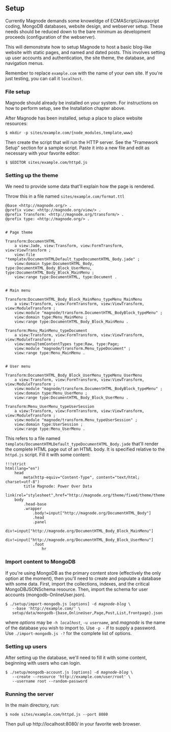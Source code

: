 ## Setup

Currently Magnode demands some knoweldge of ECMAScript/Javascript coding, MongoDB databases, website design, and webserver setup. These needs should be reduced down to the bare minimum as development proceeds (configuration of the webserver).

This will demonstrate how to setup Magnode to host a basic blog-like website with static pages, and named and dated posts. This involves setting up user accounts and authentication, the site theme, the database, and navigation menus.

Remember to replace `example.com` with the name of your own site. If you're just testing, you can call it `localhost`.


### File setup

Magnode should already be installed on your system. For instructions on how to perform setup, see the Installation chapter above.

After Magnode has been installed, setup a place to place website resources:

	$ mkdir -p sites/example.com/{node_modules,template,www}

Then create the script that will run the HTTP server. See the "Framework Setup" section for a sample script. Paste it into a new file and edit as necessary with your favorite editor:

	$ $EDITOR sites/example.com/httpd.js


### Setting up the theme

We need to provide some data that'll explain how the page is rendered.

Throw this in a file named `sites/example.com/format.ttl`

	@base <http://magnode.org/> .
	@prefix view: <http://magnode.org/view/> .
	@prefix Transform: <http://magnode.org/transform/> .
	@prefix type: <http://magnode.org/> .


	# Page theme

	Transform:DocumentHTML
		a view:Jade, view:Transform, view:FormTransform, view:ViewTransform ;
		view:file "template/DocumentHTMLDefault_typeDocumentHTML_Body.jade" ;
		view:domain type:DocumentHTML_Body, type:DocumentHTML_Body_Block_UserMenu, type:DocumentHTML_Body_Block_MainMenu ;
		view:range type:DocumentHTML, type:Document .


	# Main menu

	Transform:DocumentHTML_Body_Block_MainMenu_typeMenu_MainMenu
		a view:Transform, view:FormTransform, view:ViewTransform, view:ModuleTransform ;
		view:module "magnode/transform.DocumentHTML_BodyBlock_typeMenu" ;
		view:domain type:Menu_MainMenu ;
		view:range type:DocumentHTML_Body_Block_MainMenu .

	Transform:Menu_MainMenu_typeDocument
		a view:Transform, view:FormTransform, view:ViewTransform, view:ModuleTransform ;
		view:menuItemContentTypes type:Raw, type:Page;
		view:module "magnode/transform.Menu_typeDocument" ;
		view:range type:Menu_MainMenu .


	# User menu

	Transform:DocumentHTML_Body_Block_UserMenu_typeMenu_UserMenu
		a view:Transform, view:FormTransform, view:ViewTransform, view:ModuleTransform ;
		view:module "magnode/transform.DocumentHTML_BodyBlock_typeMenu" ;
		view:domain type:Menu_UserMenu ;
		view:range type:DocumentHTML_Body_Block_UserMenu .

	Transform:Menu_UserMenu_typeUserSession
		a view:Transform, view:FormTransform, view:ViewTransform, view:ModuleTransform ;
		view:module "magnode/transform.Menu_typeUserSession" ;
		view:domain type:UserSession ;
		view:range type:Menu_UserMenu .

This refers to a file named `template/DocumentHTMLDefault_typeDocumentHTML_Body.jade` that'll render the complete HTML page out of an HTML body. It is specified relative to the `httpd.js` script. Fill it with some content:

	!!!strict
	html(lang="en")
		head
			meta(http-equiv="Content-Type", content="text/html; charset=utf-8")
			title Magnode: Power Over Data
			link(rel="stylesheet",href="http://magnode.org/theme/fixed/theme/theme.css")
		body
			.head-base
			.wrapper
				.body!=input["http://magnode.org/DocumentHTML_Body"]
				.head
				.panel
					div!=input["http://magnode.org/DocumentHTML_Body_Block_MainMenu"]
					div!=input["http://magnode.org/DocumentHTML_Body_Block_UserMenu"]
				.foot
					hr

### Import content to MongoDB

If you're using MongoDB as the primary content store (effectively the only option at the moment), then you'll need to create and populate a database with some data. First, import the collections, indexes, and the critical MongoDBJSONSchema resource. Then, import the schema for user accounts (mongodb-OnlineUser.json).

<pre><code>$ ./setup/import-mongodb.js [options] -d <i>magnode-blog</i> \
   --base 'http://example.com/' \
   setup/data/mongodb-{base,OnlineUser,Page,Post,List,frontpage}.json
</code></pre>

where _options_ may be <code>-h <i>localhost</i></code>, <code>-u <i>username</i></code>, and _magnode_ is the name of the database you wish to import to. Use `-p -` if to supply a password. Use `./import-mongodb.js -?` for the complete list of options.


### Setting up users

After setting up the database, we'll need to fill it with some content, beginning with users who can login.

<pre><code>$ ./setup/mongodb-account.js [options] -d <i>magnode-blog</i> \
   --create --resource 'http://example.com/user/root' \
   --username root --random-password
</code></pre>


### Running the server

In the main directory, run:

	$ node sites/example.com/httpd.js --port 8080

Then pull up http://localhost:8080/ in your favorite web browser.
